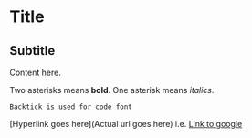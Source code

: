 # Title

## Subtitle

Content here.

Two asterisks means **bold**.  One asterisk means *italics*.

`Backtick is used for code font`

[Hyperlink goes here](Actual url goes here)
i.e. [Link to google](http://www.google.ca/)